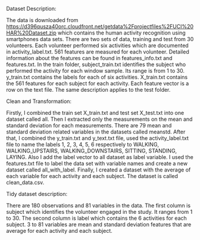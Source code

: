 Dataset Description:

The data is downloaded from https://d396qusza40orc.cloudfront.net/getdata%2Fprojectfiles%2FUCI%20HAR%20Dataset.zip 
which contains the human activity recognition using smartphones data sets. There are two sets of data, training and 
test from 30 volunteers. Each volunteer performed six activities which are documented in activity_label.txt. 561 
features are measured for each volunteer. Detailed information about the features can be found in features_info.txt
and features.txt. In the train folder, subject_train.txt identifies the subject who performed the activity for each 
window sample. Its range is from 1 to 30. y_train.txt contains the labels for each of six activities. X_train.txt 
contains the 561 features for each subject for each activity. Each feature vector is a row on the text file. The 
same description applies to the test folder.

Clean and Transformation:

Firstly, I combined the train set X_train.txt and test set X_test.txt into one dataset called all. Then I extracted
only the measurements on the mean and standard deviation for each measurements. There are 79 mean and standard 
deviation related variables in the datasets called meanstd. After that, I combined the y_train.txt and y_text.txt
file, used the activity_label.txt file to name the labels 1, 2, 3, 4, 5, 6 respectively to WALKING, WALKING_UPSTAIRS,
WALKING_DOWNSTAIRS, SITTING, STANDING, LAYING. Also I add the label vector to all dataset as label variable. I used 
the features.txt file to label the data set with variable names and create a new dataset called all_with_label. Finally,
I created a dataset with the average of each variable for each activity and each subject. The dataset is called 
clean_data.csv. 

Tidy dataset description:

There are 180 observations and 81 variables in the data. The first column is subject which identifies the volunteer 
engaged in the study. It ranges from 1 to 30. The second column is label which contains the 6 activities for each 
subject. 3 to 81 variables are mean and standard deviation features that are average for each activity and each subject. 


